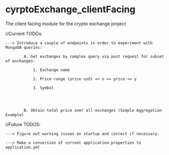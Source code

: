 # cyrptoExchange_clientFacing
The client facing module for the crypto exchange project


//Current TODOs:

    ---> Introduce a couple of endpoints in order to experiment with MongoDB queries: 

            A. Get exchanges by complex query via post request for subset of exchanges: 

                1. Exchange name

                2. Price range (price usd) => x <= price <= y

                3. Symbol




            B. Obtain total price over all exchanges (Simple Aggregation Example) 



//Future TODOS: 

    ---> Figure out warning issues on startup and correct if necessary. 

    ---> Make a conversion of current application.properties to application.yml



